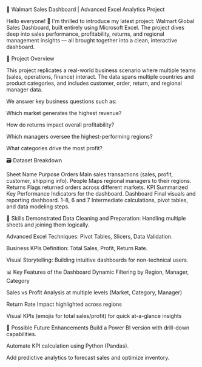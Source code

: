 🚀 Walmart Sales Dashboard | Advanced Excel Analytics Project



Hello everyone! 👋
I'm thrilled to introduce my latest project: Walmart Global Sales Dashboard, built entirely using Microsoft Excel.
The project dives deep into sales performance, profitability, returns, and regional management insights — all brought together into a clean, interactive dashboard.

📂 Project Overview

This project replicates a real-world business scenario where multiple teams (sales, operations, finance) interact.
The data spans multiple countries and product categories, and includes customer, order, return, and regional manager data.

We answer key business questions such as:

Which market generates the highest revenue?

How do returns impact overall profitability?

Which managers oversee the highest-performing regions?

What categories drive the most profit?

🗃 Dataset Breakdown

Sheet Name	Purpose
Orders	Main sales transactions (sales, profit, customer, shipping info).
People	Maps regional managers to their regions.
Returns	Flags returned orders across different markets.
KPI	Summarized Key Performance Indicators for the dashboard.
Dashboard	Final visuals and reporting dashboard.
1-8, 6 and 7	Intermediate calculations, pivot tables, and data modeling steps.


🧠 Skills Demonstrated
Data Cleaning and Preparation: Handling multiple sheets and joining them logically.

Advanced Excel Techniques: Pivot Tables, Slicers, Data Validation.

Business KPIs Definition: Total Sales, Profit, Return Rate.

Visual Storytelling: Building intuitive dashboards for non-technical users.


📊 Key Features of the Dashboard
Dynamic Filtering by Region, Manager, Category

Sales vs Profit Analysis at multiple levels (Market, Category, Manager)

Return Rate Impact highlighted across regions

Visual KPIs (emojis for total sales/profit) for quick at-a-glance insights


🚧 Possible Future Enhancements
Build a Power BI version with drill-down capabilities.

Automate KPI calculation using Python (Pandas).

Add predictive analytics to forecast sales and optimize inventory.
